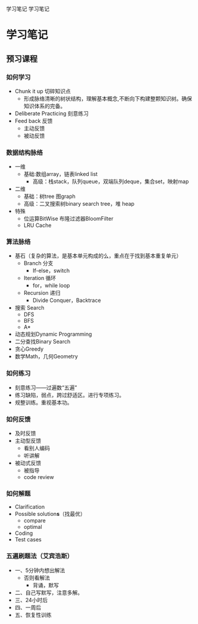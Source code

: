 学习笔记
学习笔记
# 学习笔记

## 预习课程


### 如何学习

- Chunk it up 切碎知识点
  - 形成脉络清晰的树状结构，理解基本概念,不断向下构建整颗知识树。确保知识体系的完备。
- Deliberate Practicing 刻意练习
- Feed back 反馈
  - 主动反馈
  - 被动反馈

### 数据结构脉络

- 一维
  - 基础:数组array，链表linked list
    - 高级：栈stack，队列queue，双端队列deque，集合set，映射map
- 二维
  - 基础：树tree 图graph
  - 高级：二叉搜索树binary search tree，堆 heap
- 特殊
  - 位运算BitWise 布隆过滤器BloomFilter
  - LRU Cache

### 算法脉络

- 基石（复杂的算法，是基本单元构成的么，重点在于找到基本重复单元）
  - Branch 分支
    - If-else，switch
  - Iteration 循环
    - for，while loop
  - Recursion 递归
    - Divide Conquer，Backtrace
- 搜索 Search
  - DFS
  - BFS
  - A*
- 动态规划Dynamic Programming
- 二分查找Binary Search
- 贪心Greedy
- 数学Math，几何Geometry

### 如何练习

- 刻意练习——过遍数“五遍”
- 练习缺陷，弱点，跨过舒适区。进行专项练习。
- 规整训练。重视基本功。

### 如何反馈

- 及时反馈
- 主动型反馈
  - 看别人编码
  - 听讲解
- 被动式反馈
  - 被指导
  - code review

### 如何解题

- Clarification
- Possible solution**s**（找最优）
  - compare
  - optimal
- Coding
- Test cases

### 五遍刷题法（艾宾浩斯）

- 一、5分钟内想出解法
  - 否则看解法
    - 背诵，默写
- 二、自己写默写，注意多解。
- 三、24小时后
- 四、一周后
- 五、恢复性训练
